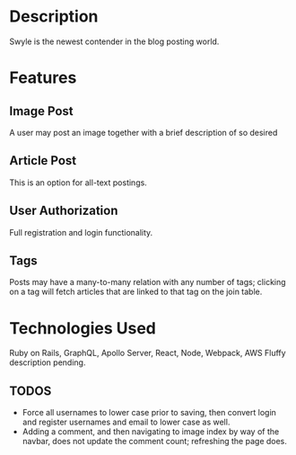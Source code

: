 # Description

Swyle is the newest contender in the blog posting world.  

# Features

## Image Post

A user may post an image together with a brief description of so desired

## Article Post

This is an option for all-text postings.  

## User Authorization

Full registration and login functionality.

## Tags

Posts may have a many-to-many relation with any number of tags; clicking on a tag will fetch articles that are linked to that tag on the join table.

# Technologies Used

Ruby on Rails, GraphQL, Apollo Server, React, Node, Webpack, AWS
Fluffy description pending.

## TODOS

*  Force all usernames to lower case prior to saving, then convert login and register usernames and email to lower case as well.
*  Adding a comment, and then navigating to image index by way of the navbar, does not update the comment count; refreshing the page does. 